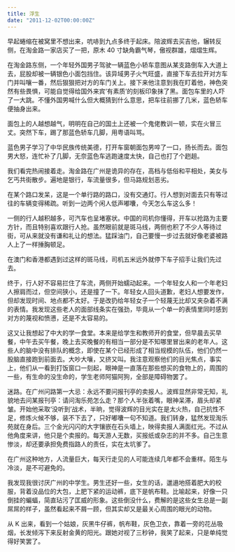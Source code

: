 ```yaml
---
title: 浮生
date: "2011-12-02T00:00:00Z"
---
```


早起蜷缩在被窝里不想出来，吭哧到九点多终于起床。陪波辉去买吉他，辗转反侧，在淘金路一家店买了一把，原木 40 寸缺角霸气琴，傲视群雄，熠熠生辉。

在淘金路东侧，一个年轻外国男子驾驶一辆蓝色小轿车意图从某支路倒车入大道上去，屁股却被一辆银色小面包挡住。该异域男子火气旺盛，直接下车去拉开对方车门并叫嚷一番，然后狠狠把对方的车门关上。接下来他注意到我在盯着他，神色突然有些畏惧，可能自觉得给国外来宾‘有素质’的刻板印象抹了黑。面包车里的人吓了一大跳。不懂外国男喊什么但大概猜到什么意思，把车往前挪了几米，蓝色轿车便抽身出来。

面包上的人越想越气，明明在自己的国土上还被一个鬼佬教训一顿，实在火冒三丈。突然下车，踢了那蓝色轿车几脚，用粤语叫骂。

蓝色男子学习了中华民族传统美德，打开车窗朝面包男啐了一口，扬长而去。面包男大怒，连忙补了几脚，无奈蓝色车逃跑速度太快，自己也打了个趔趄。

我们看完热闹接着走。淘金路在广州是诡异的存在，高档与低俗和平相处，美女与乞丐共街散步。遍地是银行，车流量很多，但马路规划恶劣。

在某个路口发呆，这是一个单行路的路口，没有交通灯。行人想到对面去只有等过往的车辆变得稀疏。听到一边两个闲人低声嘟囔，今天怎么车这么多！

一侧的行人越积越多，可汽车也呈堵塞状。中国的司机你懂得，开车以抢路为主要方针，而且特别喜欢跟行人抢。虽然眼前就是斑马线，两侧也积了不少人等待过街，可从来就没有谦和礼让的想法。猛踩油门，自己要慢一步过去就好像老婆被路人上了一样捶胸顿足。

在澳门和香港都遇到过这样的斑马线，司机五米远外就停下车子招手让我们先过去。

终于，行人好不容易拦住了车流，两侧开始蠕动起来。一个年轻女人和一个年老妇人擦肩而过，但空间狭小，还是撞了一下。年轻女人回头道歉，老妇人想要发作，但却发现时间、地点都不太好。于是改扔给年轻女子一个轻蔑无比却又夹杂着不满的表情。我发现这些老人的面部线条实在强劲，毕竟从一个单一的表情里同时感到对方的蔑视和愤懑，还是不太容易的。

这又让我想起了中大的学一食堂。本来是给学生和教师开的食堂，但早晨去买早餐，中午去买午餐，晚上去买晚餐的有相当一部分是不知哪里冒出来的老年人。这些人的脑中没有排队的概念，即使在某个已经形成了相当规模的队伍，他们仍然一股脑直接跑到前面去。大吵大嚷，又挤又叫。我注意观察他们的目光焦点，事实上，他们从一看到打饭窗口一刻起，眼神是一直落在那些想买的食物上的，周围的一些，有生命的没生命的，学生老师阿猫阿狗，全部是障碍物罢了。

迷路。在广州问路第一大忌：永远不要问报刊亭的卖报人。波辉显然非常无知，礼貌地去问某报刊亭：请问淘乐苑怎么走？那个人半张着嘴，眼神呆滞，眉头却紧皱。开始他采取‘没听到’战术，半晌，觉得波辉的目光实在是太火热，自己抗性不足，修炼火候不够，装不下去了，只好嘟囔一句不知道。我们转身，猛然发现淘乐苑就在身后。三个金光闪闪的大字镶嵌在石头墙上，映得卖报人满面红光。不过从他角度来讲，他只是个卖报的。每天游人无数，买报纸或杂志的并不多。自己生意惨淡，却还要承担免费指路人的责任，实在太坑爹了。

在广州这种地方，人流量巨大，每天行走见的人可能连续几年都不会重样。陌生与冷淡，是不可避免的。

我发现我很讨厌广州的中学生。男生还好一些，女生的话，邋遢地搭着肥大的校服，背着没品位的大包，上肥下紧的运动裤，底下是帆布鞋。比喻起来，好像一只倒挂的蝙蝠，简直玷污了匡威的形象。这些倒没什么，费解的是这些女生总是一副屌屌的样子，虽然看起来不屑一顾，但其实却又是最关心周围的眼光的动物。

从 K 出来，看到一个姑娘，灰黑牛仔裤，帆布鞋，灰色卫衣，靠着一旁的花丛吸烟，长发倾泻下来反射金黄的阳光。跟她对视了三秒钟，我笑了起来，只是单纯觉得好笑罢了。
